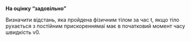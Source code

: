 **На оцінку “задовільно”**

Визначити відстань, яка пройдена фізичним тілом за час t, якщо тіло рухається з постійним прискореннямaі має в початковий момент часу швидкість v0.
